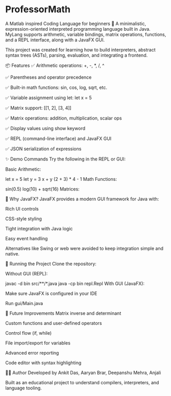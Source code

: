 # ProfessorMath
A Matlab inspired Coding Language for beginners
🧮
A minimalistic, expression-oriented interpreted programming language built in Java. MyLang supports arithmetic, variable bindings, matrix operations, functions, and a REPL interface, along with a JavaFX GUI.

This project was created for learning how to build interpreters, abstract syntax trees (ASTs), parsing, evaluation, and integrating a frontend.

📦 Features
✅ Arithmetic operations: +, -, *, /, ^

✅ Parentheses and operator precedence

✅ Built-in math functions: sin, cos, log, sqrt, etc.

✅ Variable assignment using let: let x = 5

✅ Matrix support: [[1, 2], [3, 4]]

✅ Matrix operations: addition, multiplication, scalar ops

✅ Display values using show keyword

✅ REPL (command-line interface) and JavaFX GUI

✅ JSON serialization of expressions

✨ Demo Commands
Try the following in the REPL or GUI:

Basic Arithmetic:

let x = 5
let y = 3
x + y
(2 + 3) * 4 - 1
Math Functions:


sin(0.5)
log(10) + sqrt(16)
Matrices:
    
🎨 Why JavaFX?
JavaFX provides a modern GUI framework for Java with:

Rich UI controls

CSS-style styling

Tight integration with Java logic

Easy event handling

Alternatives like Swing or web were avoided to keep integration simple and native.

🚀 Running the Project
Clone the repository:

Without GUI (REPL):

javac -d bin src/**/*.java
java -cp bin repl.Repl
With GUI (JavaFX):

Make sure JavaFX is configured in your IDE

Run gui/Main.java

🧠 Future Improvements
Matrix inverse and determinant

Custom functions and user-defined operators

Control flow (if, while)

File import/export for variables

Advanced error reporting

Code editor with syntax highlighting

👨‍💻 Author
Developed by Ankit Das, Aaryan Brar, Deepanshu Mehra, Anjali

Built as an educational project to understand compilers, interpreters, and language tooling.


